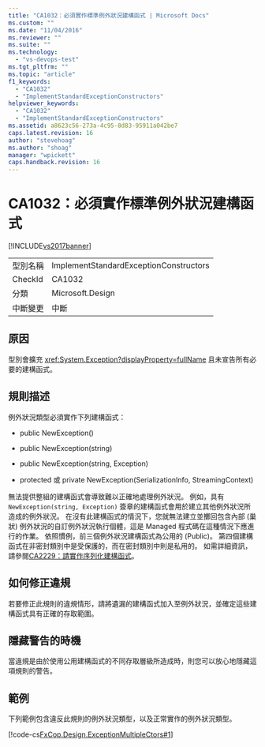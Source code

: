 ```yaml
---
title: "CA1032：必須實作標準例外狀況建構函式 | Microsoft Docs"
ms.custom: ""
ms.date: "11/04/2016"
ms.reviewer: ""
ms.suite: ""
ms.technology: 
  - "vs-devops-test"
ms.tgt_pltfrm: ""
ms.topic: "article"
f1_keywords: 
  - "CA1032"
  - "ImplementStandardExceptionConstructors"
helpviewer_keywords: 
  - "CA1032"
  - "ImplementStandardExceptionConstructors"
ms.assetid: a8623c56-273a-4c95-8d83-95911a042be7
caps.latest.revision: 16
author: "stevehoag"
ms.author: "shoag"
manager: "wpickett"
caps.handback.revision: 16
---
```

# CA1032：必須實作標準例外狀況建構函式
[!INCLUDE[vs2017banner](../code-quality/includes/vs2017banner.md)]

|||  
|-|-|  
|型別名稱|ImplementStandardExceptionConstructors|  
|CheckId|CA1032|  
|分類|Microsoft.Design|  
|中斷變更|中斷|  
  
## 原因  
 型別會擴充 <xref:System.Exception?displayProperty=fullName> 且未宣告所有必要的建構函式。  
  
## 規則描述  
 例外狀況類型必須實作下列建構函式：  
  
-   public NewException\(\)  
  
-   public NewException\(string\)  
  
-   public NewException\(string, Exception\)  
  
-   protected 或 private NewException\(SerializationInfo, StreamingContext\)  
  
 無法提供整組的建構函式會導致難以正確地處理例外狀況。  例如，具有 `NewException(string, Exception)` 簽章的建構函式會用於建立其他例外狀況所造成的例外狀況。  在沒有此建構函式的情況下，您就無法建立並擲回包含內部 \(巢狀\) 例外狀況的自訂例外狀況執行個體，這是 Managed 程式碼在這種情況下應進行的作業。  依照慣例，前三個例外狀況建構函式為公用的 \(Public\)。  第四個建構函式在非密封類別中是受保護的，而在密封類別中則是私用的。  如需詳細資訊，請參閱[CA2229：請實作序列化建構函式](../code-quality/ca2229-implement-serialization-constructors.md)。  
  
## 如何修正違規  
 若要修正此規則的違規情形，請將遺漏的建構函式加入至例外狀況，並確定這些建構函式具有正確的存取範圍。  
  
## 隱藏警告的時機  
 當違規是由於使用公用建構函式的不同存取層級所造成時，則您可以放心地隱藏這項規則的警告。  
  
## 範例  
 下列範例包含違反此規則的例外狀況類型，以及正常實作的例外狀況類型。  
  
 [!code-cs[FxCop.Design.ExceptionMultipleCtors#1](../code-quality/codesnippet/CSharp/ca1032-implement-standard-exception-constructors_1.cs)]
